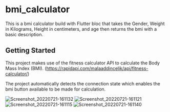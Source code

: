 # bmi_calculator

This is a bmi calculator build with Flutter bloc that takes the Gender, Weight in Kilograms, Height in centimeters, and age
then returns the bmi with a basic description.

## Getting Started

This project makes use of the fitness calculator API to
calculate the Body Mass Index (BMI). (https://rapidapi.com/malaaddincelik/api/fitness-calculator/)

The project automatically detects the connection state which enables the bmi button available to be made for 
calculation.

![Screenshot_20220721-161132](https://user-images.githubusercontent.com/99423850/180251953-0b6581f6-46ca-4325-bf53-b73ddccfaf3a.jpg)
![Screenshot_20220721-161121](https://user-images.githubusercontent.com/99423850/180251997-a1277bdf-2555-4894-909d-b8b469742149.jpg)
![Screenshot_20220721-161115](https://user-images.githubusercontent.com/99423850/180252012-c8df2003-eb8d-4257-8fa0-72e7bf0e2ea5.jpg)
![Screenshot_20220721-161140](https://user-images.githubusercontent.com/99423850/180252025-a7f5f180-25a3-41e0-9155-eb5977dc5ca4.jpg)
